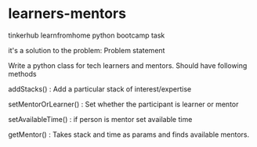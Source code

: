 # learners-mentors
tinkerhub learnfromhome python bootcamp task

it's a solution to the problem:
Problem statement


Write a python class for tech learners and mentors. Should have following methods

addStacks() : Add a particular stack of interest/expertise

setMentorOrLearner() : Set whether the participant is learner or mentor

setAvailableTime() : if person is mentor set available time

getMentor() : Takes stack and time as params and finds available mentors.
